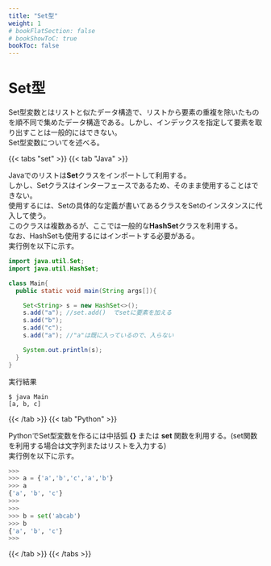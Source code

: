 ```yaml
---
title: "Set型"
weight: 1
# bookFlatSection: false
# bookShowToC: true
bookToc: false
---
```


# Set型

Set型変数とはリストと似たデータ構造で、リストから要素の重複を除いたものを順不同で集めたデータ構造である。しかし、インデックスを指定して要素を取り出すことは一般的にはできない。  
Set型変数についてを述べる。  


{{< tabs "set" >}}
{{< tab "Java" >}}

Javaでのリストは**Set**クラスをインポートして利用する。  
しかし、Setクラスはインターフェースであるため、そのまま使用することはできない。  
使用するには、Setの具体的な定義が書いてあるクラスをSetのインスタンスに代入して使う。  
このクラスは複数あるが、ここでは一般的な**HashSet**クラスを利用する。  
なお、HashSetも使用するにはインポートする必要がある。  
実行例を以下に示す。  

```java
import java.util.Set;
import java.util.HashSet;

class Main{
  public static void main(String args[]){

    Set<String> s = new HashSet<>();
    s.add("a"); //set.add()  でsetに要素を加える
    s.add("b");
    s.add("c");
    s.add("a"); //"a"は既に入っているので、入らない

    System.out.println(s);
  }
}
```

実行結果

```
$ java Main
[a, b, c]
```


{{< /tab >}}
{{< tab "Python" >}}

PythonでSet型変数を作るには中括弧 **{}** または **set** 関数を利用する。(set関数を利用する場合は文字列またはリストを入力する)  
実行例を以下に示す。  

```python
>>> 
>>> a = {'a','b','c','a','b'}
>>> a
{'a', 'b', 'c'}
>>> 
>>> 
>>> b = set('abcab')
>>> b
{'a', 'b', 'c'}
>>> 
```

{{< /tab >}}
{{< /tabs >}}

